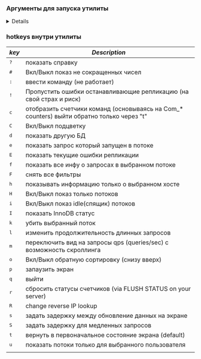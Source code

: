 

### Аргументы для запуска утилиты
<d>
  <details>
  
| ***short*** | ***long*** | ***Description*** |
|---|---|---|
| <b>-b</b> | <b>--batch</b> or<br> <b>--batchmode</b> |одноразово запускает показ монитора, как выполниить top через screen|
|  | <b>--color</b> or<br> <b>--nocolor</b> |highlight вывод или нет  |
| <b>-d</b> | <b>--db</b> or<br> <b>--database</b> |$database$ - выбор базы данных|
| <b>-h</b> | <b>--host</b> |$hostname$:$port$ - испольовать Hostname, default - localhost  |
| <b>-i</b> | <b>--idle</b> or<br> <b>--noi</b> or<br> <b>--noidle</b> |Показывать спящие(idle) потоки в выводе|
|  | <b>--long</b> or<br> <b>--nolong</b> |не использовать сокращение чисел или использовать   |
| <b>-m</b> | <b>--mode</b> |$mode$ - variables:  qps(queries/second), top(overview), cmd(command summary), innodb(InnoDB status) or status()  |
| <b>-P</b> | <b>--port</b> |$port$ - использовать порт , default - 3306  |
|  | <b>--resolve</b> | If you have skip-resolve set on MySQL (to keep it from doing a reverse DNS lookup on each inbound connection), mytop can replace IP addresses with hostnames |
| <b>-s</b> | <b>--delay</b> |$seconds$ - устанавливает время обновления картинки на экране , default - 5  |
| <b>-S</b> | <b>--socket</b> |$path/to/socket$ - возможность использовать вместо $hostname$:$poosrt$  |
|  | <b>--sort</b> or<br> <b>--nosort</b> |Сортиировка по возврастанию или убыванию , default - nosort  |
| <b>-u</b> | <b>--user</b> |$username$ - использовать пользователя , def - root |
  
  </details>
</d>  

### hotkeys внутри утилиты
| ***key*** | ***Description*** |
|---|---|
| <kbd>?</kbd> | показать справку | 
| <kbd>#</kbd> | Вкл/Выкл показ не сокращенных чисел |  
| <kbd>:</kbd> | ввести команду (не работает) |  
| <kbd>!</kbd> | Пропустить ошибки останавливающие репликацию (на свой страх и риск)
| <kbd>c</kbd> | отобразить счетчики команд (основываясь на Com_* counters)  выйти обратно только через "t" |  
| <kbd>C</kbd> | Вкл/Выкл подцветку |  
| <kbd>d</kbd> | показать другую БД |
| <kbd>e</kbd> | показать запрос который запущен в потоке |  
| <kbd>E</kbd> | показать текущие ошибки репликации |  
| <kbd>f</kbd> | показать все инфу о запросах в выбранном потоке |  
| <kbd>F</kbd> | снять все фильтры |
| <kbd>h</kbd> | показывать информацию только о выбранном хосте |  
| <kbd>H</kbd> | Вкл/Выкл показ только потоков |
| <kbd>i</kbd> | Вкл/Выкл показ idle(спящик) потоков |  
| <kbd>I</kbd> | показать InnoDB статус |  
| <kbd>k</kbd> | убить выбранный поток |  
| <kbd>l</kbd> | изменить продолжительность длинных запросов| 
| <kbd>m</kbd> | переключить вид на запросы qps (queries/sec) с возможность скроллинга |  
| <kbd>o</kbd> | Вкл/Выкл обратную сортировку (снизу вверх) |  
| <kbd>p</kbd> | запаузить экран |  
| <kbd>q</kbd> | выйти|
| <kbd>r</kbd> | сбросить статусы счетчиков (via FLUSH STATUS on your server) |  
| <kbd>R</kbd> | change reverse IP lookup  |  
| <kbd>s</kbd> | задать задержку между обновление данных на экране |  
| <kbd>S</kbd> | задать задержку для медленных запросов| 
| <kbd>t</kbd> | вернуть в первоначальное состояние экрана (default) |  
| <kbd>u</kbd> | показать потоки только для выбранного пользователя |  
|  |  |
